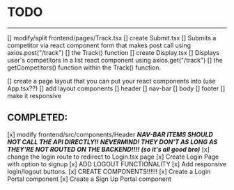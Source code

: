 # TODO
--------------------------------------------------
[] modify/split frontend/pages/Track.tsx
    [] create Submit.tsx
        [] Submits a competitor via react component form that makes post call using axios.post("/track")
        [] the Track() function
    [] create Display.tsx
        [] Displays user's competitors in a list react component using axios.get("/track")
        [] the getCompetitors() function within the Track() function.

[] create a page layout that you can put your react components into (use App.tsx??)
    [] add layout components
        [] header
        [] nav-bar
        [] body
        [] footer
    [] make it responsive






COMPLETED:
--------------------------------------------------
[x] modify frontend/src/components/Header
    ***NAV-BAR ITEMS SHOULD NOT CALL THE API DIRECTLY!!***
    ***NEVERMIND! THEY DON'T AS LONG AS THEY'RE NOT ROUTED ON THE BACKEND!!!! (so it's all good bro)***
    [x] change the login route to redirect to Login.tsx page
        [x] Create Login Page with option to signup
[x] ADD LOGOUT FUNCTIONALITY
    [x] Add responsive login/logout buttons.
[x] CREATE COMPONENTS!!!!!!
    [x] Create a Login Portal component
    [x] Create a Sign Up Portal component
